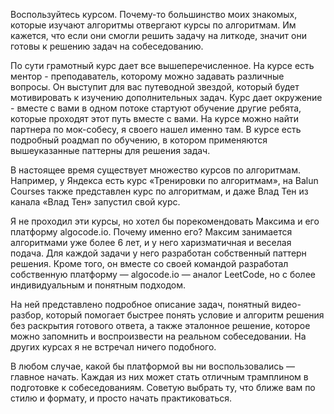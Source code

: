 Воспользуйтесь курсом.
Почему-то большинство моих знакомых, которые изучают алгоритмы отвергают курсы по алгоритмам. Им кажется, что если они смогли решить задачу на литкоде, значит они готовы к решению задач на собеседованию.

По сути грамотный курс дает все вышеперечисленное. На курсе есть ментор - преподаватель, которому можно задавать различные вопросы. Он выступит для вас путеводной звездой, который будет мотивировать к изучению дополнительных задач. Курс дает окружение - вместе с вами в одном потоке стартуют обучение другие ребята, которые проходят этот путь вместе с вами. На курсе можно найти партнера по мок-собесу, я своего нашел именно там. В курсе есть подробный роадмап по обучению, в котором применяются вышеуказанные паттерны для решения задач.

В настоящее время существует множество курсов по алгоритмам. Например, у Яндекса есть курс «Тренировки по алгоритмам», на Balun Courses также представлен курс по алгоритмам, и даже Влад Тен из канала «Влад Тен» запустил свой курс.

Я не проходил эти курсы, но хотел бы порекомендовать Максима и его платформу algocode.io. Почему именно его? Максим занимается алгоритмами уже более 6 лет, и у него харизматичная и веселая подача. Для каждой задачи у него разработан собственный паттерн решения. Кроме того, он вместе со своей командой разработал собственную платформу — algocode.io — аналог LeetCode, но с более индивидуальным и понятным подходом.

На ней представлено подробное описание задач, понятный видео-разбор, который помогает быстрее понять условие и алгоритм решения без раскрытия готового ответа, а также эталонное решение, которое можно запомнить и воспроизвести на реальном собеседовании. На других курсах я не встречал ничего подобного.

В любом случае, какой бы платформой вы ни воспользовались — главное начать. Каждая из них может стать отличным трамплином в подготовке к собеседованиям. Советую выбрать ту, что ближе вам по стилю и формату, и просто начать практиковаться.
